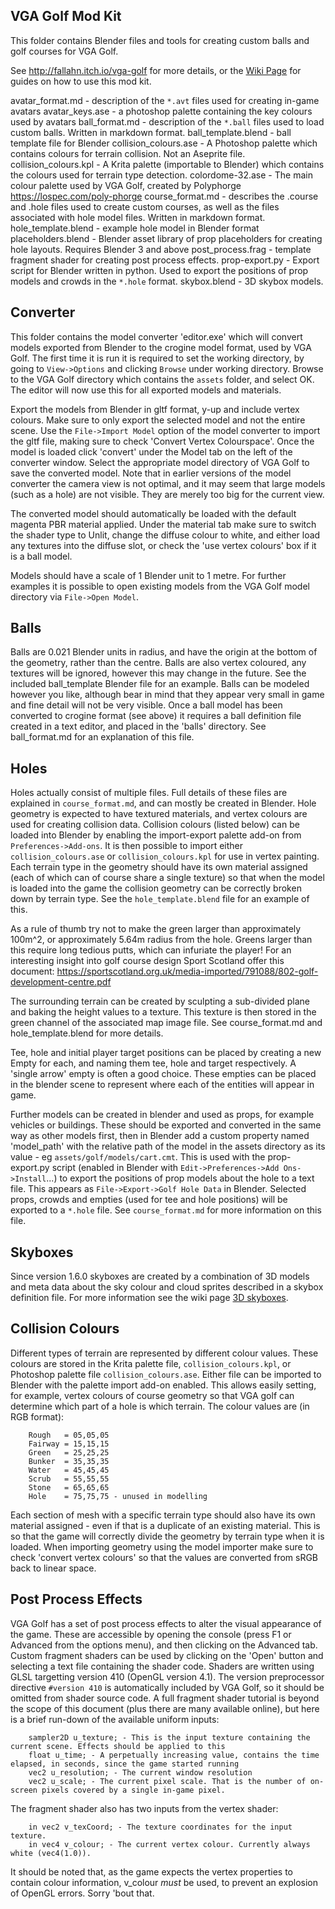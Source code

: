 VGA Golf Mod Kit
----------------

This folder contains Blender files and tools for creating custom balls and golf courses for VGA Golf.

See http://fallahn.itch.io/vga-golf for more details, or the [Wiki Page](https://github.com/fallahn/crogine/wiki) for guides on how to use this mod kit.


avatar_format.md - description of the `*.avt` files used for creating in-game avatars
avatar_keys.ase - a photoshop palette containing the key colours used by avatars
ball_format.md - description of the `*.ball` files used to load custom balls. Written in markdown format.
ball_template.blend - ball template file for Blender
collision_colours.ase - A Photoshop palette which contains colours for terrain collision. Not an Aseprite file.
collision_colours.kpl - A Krita palette (importable to Blender) which contains the colours used for terrain type detection.
colordome-32.ase - The main colour palette used by VGA Golf, created by Polyphorge https://lospec.com/poly-phorge
course_format.md - describes the .course and .hole files used to create custom courses, as well as the files associated with hole model files. Written in markdown format.
hole_template.blend - example hole model in Blender format
placeholders.blend - Blender asset library of prop placeholders for creating hole layouts. Requires Blender 3 and above
post_process.frag - template fragment shader for creating post process effects.
prop-export.py - Export script for Blender written in python. Used to export the positions of prop models and crowds in the `*.hole` format.
skybox.blend - 3D skybox models.



Converter
---------
This folder contains the model converter 'editor.exe' which will convert models exported from Blender to the crogine model format, used by VGA Golf. The first time it is run it is required to set the working directory, by going to `View->Options` and clicking `Browse` under working directory. Browse to the VGA Golf directory which contains the `assets` folder, and select OK. The editor will now use this for all exported models and materials.

Export the models from Blender in gltf format, y-up and include vertex colours. Make sure to only export the selected model and not the entire scene. Use the `File->Import Model` option of the model converter to import the gltf file, making sure to check 'Convert Vertex Colourspace'. Once the model is loaded click 'convert' under the Model tab on the left of the converter window. Select the appropriate model directory of VGA Golf to save the converted model. Note that in earlier versions of the model converter the camera view is not optimal, and it may seem that large models (such as a hole) are not visible. They are merely too big for the current view.

The converted model should automatically be loaded with the default magenta PBR material applied. Under the material tab make sure to switch the shader type to Unlit, change the diffuse colour to white, and either load any textures into the diffuse slot, or check the 'use vertex colours' box if it is a ball model.

Models should have a scale of 1 Blender unit to 1 metre. For further examples it is possible to open existing models from the VGA Golf model directory via `File->Open Model`.



Balls
-----
Balls are 0.021 Blender units in radius, and have the origin at the bottom of the geometry, rather than the centre. Balls are also vertex coloured, any textures will be ignored, however this may change in the future. See the included ball_template Blender file for an example. Balls can be modeled however you like, although bear in mind that they appear very small in game and fine detail will not be very visible. Once a ball model has been converted to crogine format (see above) it requires a ball definition file created in a text editor, and placed in the 'balls' directory. See ball_format.md for an explanation of this file.



Holes
-----
Holes actually consist of multiple files. Full details of these files are explained in `course_format.md`, and can mostly be created in Blender. Hole geometry is expected to have textured materials, and vertex colours are used for creating collision data. Collision colours (listed below) can be loaded into Blender by enabling the import-export palette add-on from `Preferences->Add-ons`. It is then possible to import either `collision_colours.ase` or `collision_colours.kpl` for use in vertex painting. Each terrain type in the geometry should have its own material assigned (each of which can of course share a single texture) so that when the model is loaded into the game the collision geometry can be correctly broken down by terrain type. See the `hole_template.blend` file for an example of this.

As a rule of thumb try not to make the green larger than approximately 100m^2, or approximately 5.64m radius from the hole. Greens larger than this require long tedious putts, which can infuriate the player! For an interesting insight into golf course design Sport Scotland offer this document: https://sportscotland.org.uk/media-imported/791088/802-golf-development-centre.pdf

The surrounding terrain can be created by sculpting a sub-divided plane and baking the height values to a texture. This texture is then stored in the green channel of the associated map image file. See course_format.md and hole_template.blend for more details.

Tee, hole and initial player target positions can be placed by creating a new Empty for each, and naming them tee, hole and target respectively. A 'single arrow' empty is often a good choice. These empties can be placed in the blender scene to represent where each of the entities will appear in game.

Further models can be created in blender and used as props, for example vehicles or buildings. These should be exported and converted in the same way as other models first, then in Blender add a custom property named 'model_path' with the relative path of the model in the assets directory as its value - eg `assets/golf/models/cart.cmt`. This is used with the prop-export.py script (enabled in Blender with `Edit->Preferences->Add Ons->Install`...) to export the positions of prop models about the hole to a text file. This appears as `File->Export->Golf Hole Data` in Blender. Selected props, crowds and empties (used for tee and hole positions) will be exported to a `*.hole` file. See `course_format.md` for more information on this file.


Skyboxes
--------
Since version 1.6.0 skyboxes are created by a combination of 3D models and meta data about the sky colour and cloud sprites described in a skybox definition file. For more information see the wiki page [3D skyboxes](https://github.com/fallahn/crogine/wiki/Skyboxes-(Golf-1.6.0-and-above)).


Collision Colours
-----------------
Different types of terrain are represented by different colour values. These colours are stored in the Krita palette file, `collision_colours.kpl`, or Photoshop palette file `collision_colours.ase`. Either file can be imported to Blender with the palette import add-on enabled. This allows easily setting, for example, vertex colours of course geometry so that VGA golf can determine which part of a hole is which terrain. The colour values are (in RGB format):

        Rough   = 05,05,05
        Fairway = 15,15,15
        Green   = 25,25,25
        Bunker  = 35,35,35
        Water   = 45,45,45
        Scrub   = 55,55,55
        Stone   = 65,65,65
        Hole    = 75,75,75 - unused in modelling

Each section of mesh with a specific terrain type should also have its own material assigned - even if that is a duplicate of an existing material. This is so that the game will correctly divide the geometry by terrain type when it is loaded. When importing geometry using the model importer make sure to check 'convert vertex colours' so that the values are converted from sRGB back to linear space.



Post Process Effects
--------------------
VGA Golf has a set of post process effects to alter the visual appearance of the game. These are accessible by opening the console (press F1 or Advanced from the options menu), and then clicking on the Advanced tab. Custom fragment shaders can be used by clicking on the 'Open' button and selecting a text file containing the shader code. Shaders are written using GLSL targetting version 410 (OpenGL version 4.1). The version preprocessor directive `#version 410` is automatically included by VGA Golf, so it should be omitted from shader source code. A full fragment shader tutorial is beyond the scope of this document (plus there are many available online), but here is a brief run-down of the available uniform inputs:

        sampler2D u_texture; - This is the input texture containing the current scene. Effects should be applied to this
        float u_time; - A perpetually increasing value, contains the time elapsed, in seconds, since the game started running
        vec2 u_resolution; - The current window resolution
        vec2 u_scale; - The current pixel scale. That is the number of on-screen pixels covered by a single in-game pixel.

The fragment shader also has two inputs from the vertex shader:

        in vec2 v_texCoord; - The texture coordinates for the input texture.
        in vec4 v_colour; - The current vertex colour. Currently always white (vec4(1.0)).

It should be noted that, as the game expects the vertex properties to contain colour information, v_colour *must* be used, to prevent an explosion of OpenGL errors. Sorry 'bout that.

